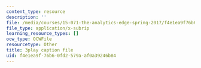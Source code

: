 ```yaml
---
content_type: resource
description: ''
file: /media/courses/15-071-the-analytics-edge-spring-2017/f4e1ea9f76b60fd2579aaf0a39246b84_hqiH39PShmA.srt
file_type: application/x-subrip
learning_resource_types: []
ocw_type: OCWFile
resourcetype: Other
title: 3play caption file
uid: f4e1ea9f-76b6-0fd2-579a-af0a39246b84
---
```

